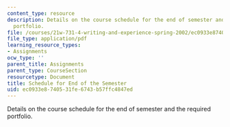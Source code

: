 ```yaml
---
content_type: resource
description: Details on the course schedule for the end of semester and the required
  portfolio.
file: /courses/21w-731-4-writing-and-experience-spring-2002/ec0933e8740531fe6743b57ffc4847ed_schedule_end_sem.pdf
file_type: application/pdf
learning_resource_types:
- Assignments
ocw_type: ''
parent_title: Assignments
parent_type: CourseSection
resourcetype: Document
title: Schedule for End of the Semester
uid: ec0933e8-7405-31fe-6743-b57ffc4847ed
---
```

Details on the course schedule for the end of semester and the required portfolio.

